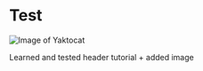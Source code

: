 # Test
![Image of Yaktocat](https://octodex.github.com/images/yaktocat.png)




Learned and tested header tutorial + added image

